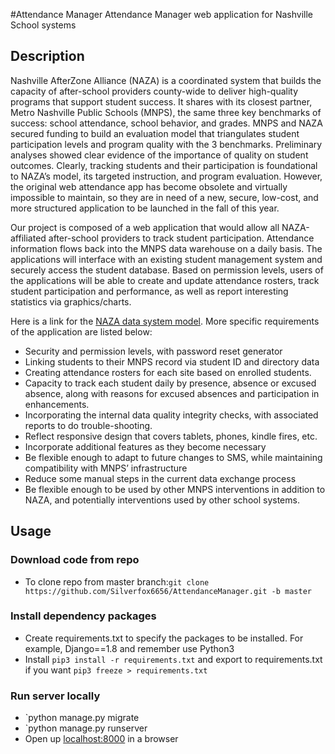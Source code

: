 #Attendance Manager
Attendance Manager web application for Nashville School systems

## Description

  Nashville AfterZone Alliance (NAZA) is a coordinated system that builds the capacity of after-school providers county-wide to deliver high-quality programs that support student success. It shares with its closest partner, Metro Nashville Public Schools (MNPS), the same three key benchmarks of success: school attendance, school behavior, and grades. MNPS and NAZA secured funding to build an evaluation model that triangulates student participation levels and program quality with the 3 benchmarks.  Preliminary analyses showed clear evidence of the importance of quality on student outcomes.  Clearly, tracking students and their participation is foundational to NAZA’s model, its targeted instruction, and program evaluation.  However, the original web attendance app has become obsolete and virtually impossible to maintain, so they are in need of a new, secure, low-cost, and more structured application to be launched in the fall of this year.

  Our project is composed of a web application that would allow all NAZA-affiliated after-school providers to track student participation. Attendance information flows back into the MNPS data warehouse on a daily basis.  The applications will interface with an existing student management system and securely access the student database.  Based on permission levels, users of the applications will be able to create and update attendance rosters, track student participation and performance, as well as report interesting statistics via graphics/charts.


Here is a link for the [NAZA data system model](https://dl.dropboxusercontent.com/u/2340553/NAZA%20Program%20Data%20System%20Model%20Summary%20v4.doc).
More specific requirements of the application are listed below:

*	Security and permission levels, with password reset generator
*	Linking students to their MNPS record via student ID and directory data
*	Creating attendance rosters for each site based on enrolled students.
*	Capacity to track each student daily by presence, absence or excused absence, along with reasons for excused absences and participation in enhancements.
*	Incorporating the internal data quality integrity checks, with associated reports to do trouble-shooting.
*	Reflect responsive design that covers tablets, phones, kindle fires, etc.
*	Incorporate additional features as they become necessary
*	Be flexible enough to adapt to future changes to SMS, while maintaining compatibility with MNPS’ infrastructure
*	Reduce some manual steps in the current data exchange process
*	Be flexible enough to be used by other MNPS interventions in addition to NAZA, and potentially interventions used by other school systems.


## Usage

### Download code from repo

* To clone repo from master branch:`git clone https://github.com/Silverfox6656/AttendanceManager.git -b master` 

### Install dependency packages

* Create requirements.txt to specify the packages to be installed. For example, Django==1.8 and remember use Python3
* Install `pip3 install -r requirements.txt` and export to requirements.txt if you want `pip3 freeze > requirements.txt`

### Run server locally

* `python manage.py migrate
* `python manage.py runserver
* Open up [localhost:8000](localhost:8000) in a browser









